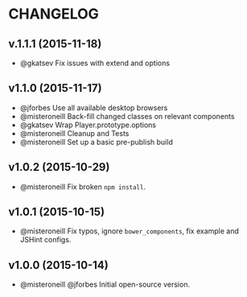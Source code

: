 # CHANGELOG

## v.1.1.1 (2015-11-18)
- @gkatsev Fix issues with extend and options

## v1.1.0 (2015-11-17)

- @jforbes Use all available desktop browsers
- @misteroneill Back-fill changed classes on relevant components
- @gkatsev Wrap Player.prototype.options
- @misteroneill Cleanup and Tests
- @misteroneill Set up a basic pre-publish build

## v1.0.2 (2015-10-29)

- @misteroneill Fix broken `npm install`.

## v1.0.1 (2015-10-15)

- @misteroneill Fix typos, ignore `bower_components`, fix example and JSHint configs.

## v1.0.0 (2015-10-14)

- @misteroneill @jforbes Initial open-source version.
